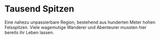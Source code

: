 # Tausend Spitzen

Eine nahezu unpassierbare Region, bestehend aus hunderten Meter hohen Felsspitzen. Viele wagemutige Wanderer und
Abenteurer mussten hier bereits ihr Leben lassen.

